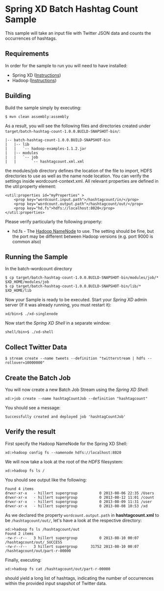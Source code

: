 Spring XD Batch Hashtag Count Sample
=================================

This sample will take an input file with Twitter JSON data and counts the occurrences of hashtags.

## Requirements

In order for the sample to run you will need to have installed:

* Spring XD ([Instructions](https://github.com/SpringSource/spring-xd/wiki/Getting-Started))
* Hadoop ([Instructions](https://github.com/SpringSource/spring-xd/wiki/Hadoop-Installation))

## Building

Build the sample simply by executing:

	$ mvn clean assembly:assembly

As a result, you will see the following files and directories created under `target/batch-hashtag-count-1.0.0.BUILD-SNAPSHOT-bin/`:

```
|-- batch-hashtag-count-1.0.0.BUILD-SNAPSHOT-bin
|   |-- lib
|   |   `-- hadoop-examples-1.1.2.jar
|   |-- modules
|   |   `-- job
|   |       `-- hashtagcount.xml.xml
```

the modules/job directory defines the location of the file to import, HDFS directories to use as well as the name node location.  You can verify the settings inside wordcount-context.xml.  All relevant properties are defined in the util:property element:

	<util:properties id="myProperties" >
		<prop key="wordcount.input.path">/hashtagcount/in/</prop>
		<prop key="wordcount.output.path">/hashtagcount/out/</prop>
		<prop key="hd.fs">hdfs://localhost:8020</prop>
	</util:properties>

Please verify particularly the following property:

* hd.fs - The [Hadoop NameNode](http://wiki.apache.org/hadoop/NameNode) to use. The setting should be fine, but the port may be different between Hadoop versions (e.g. port 9000 is common also)

## Running the Sample

In the batch-wordcount directory

	$ cp target/batch-hashtag-count-1.0.0.BUILD-SNAPSHOT-bin/modules/job/* $XD_HOME/modules/job
	$ cp target/batch-hashtag-count-1.0.0.BUILD-SNAPSHOT-bin/lib/* $XD_HOME/lib

Now your Sample is ready to be executed. Start your *Spring XD* admin server (If it was already running, you must restart it):

	xd/bin>$ ./xd-singlenode

Now start the *Spring XD Shell* in a separate window:

	shell/bin>$ ./xd-shell

## Collect Twitter Data

	$ stream create --name tweets --definition "twitterstream | hdfs --rollover=10000000"

## Create the Batch Job

You will now create a new Batch Job Stream using the *Spring XD Shell*:

	xd:>job create --name hashtagCountJob --definition "hashtagcount"

You should see a message:

	Successfully created and deployed job 'hashtagCountJob'

## Verify the result

First specify the Hadoop NameNode for the Spring XD Shell:

	xd:>hadoop config fs --namenode hdfs://localhost:8020
	
We will now take a look at the root of the *HDFS* filesystem:
	
	xd:>hadoop fs ls /

You should see output like the following:

	Found 4 items
	drwxr-xr-x   - hillert supergroup          0 2013-08-06 22:35 /Users
	drwxr-xr-x   - hillert supergroup          0 2013-08-12 11:01 /count
	drwxr-xr-x   - hillert supergroup          0 2013-08-09 11:31 /user
	drwxr-xr-x   - hillert supergroup          0 2013-08-08 10:53 /xd

As we declared the property `wordcount.output.path` in **hashtagcount.xml** to be `/hashtagcount/out/`, let's have a look at the respective directory:

	xd:>hadoop fs ls /hashtagcount/out
	Found 2 items
	-rw-r--r--   3 hillert supergroup          0 2013-08-10 00:07 /hashtagcount/out/_SUCCESS
	-rw-r--r--   3 hillert supergroup      31752 2013-08-10 00:07 /hashtagcount/out/part-r-00000

Finally, executing:

	xd:>hadoop fs cat /hashtagcount/out/part-r-00000

should yield a long list of hashtags, indicating the number of occurrences within the provided input snapshot of Twitter data.

